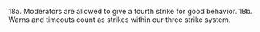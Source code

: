 18a. Moderators are allowed to give a fourth strike for good behavior.
18b. Warns and timeouts count as strikes within our three strike system.